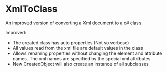 # XmlToClass
An improved version of converting a Xml document to a c# class.

Improved:
* The created class has auto properties (Not so verbose)
* All values read from the xml file are default values in the class
* Allows renaming properties without changing the element and attribute names. The xml names are specified by the special xml attributes
* New CreatedObject will also create an instance of all subclasses
